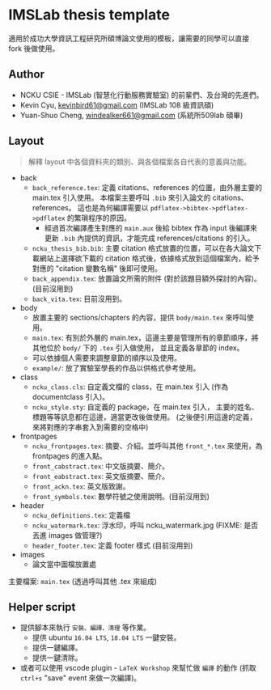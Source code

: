 # IMSLab thesis template

適用於成功大學資訊工程研究所碩博論文使用的模板，讓需要的同學可以直接 fork 後做使用。

## Author 

* NCKU CSIE - IMSLab (智慧化行動服務實驗室) 的前輩們、及台灣的先進們。
* Kevin Cyu, kevinbird61@gmail.com (IMSLab 108 級資訊碩)
* Yuan-Shuo Cheng, windealker661@gmail.com (系統所509lab 碩畢)
## Layout 

> 解釋 layout 中各個資料夾的類別、與各個檔案各自代表的意義與功能。

* back
    * `back_reference.tex`:     定義 citations、references 的位置，由外層主要的 main.tex 引入使用。 本檔案主要呼叫 `.bib` 來引入論文的 citations、references。 這也是為何編譯需要以 `pdflatex->bibtex->pdflatex->pdflatex` 的繁瑣程序的原因。 
        * 經過首次編譯產生對應的 `main.aux` 後給 bibtex 作為 input 後編譯來更新 `.bib` 內提供的資訊，才能完成 references/citations 的引入。
    * `ncku_thesis_bib.bib`:    主要 citation 格式放置的位置，可以在各大論文下載網站上選擇欲下載的 citation 格式後，依據格式放到這個檔案內，給予對應的 "citation 變數名稱" 後即可使用。
    * `back_appendix.tex`:      放置論文所需的附件 (對於該題目額外探討的內容)。(目前沒用到)
    * `back_vita.tex`:          目前沒用到。
* body
    * 放置主要的 sections/chapters 的內容，提供 `body/main.tex` 來呼叫使用。
    * `main.tex`:               有別於外層的 main.tex，這邊主要是管理所有的章節順序，將其他位於 `body/` 下的 `.tex` 引入做使用， 並且定義各章節的 index。
    * 可以依據個人需要來調整章節的順序以及使用。
    * `example/`:               放了實驗室學長的作品以供格式參考使用。
* class
    * `ncku_class.cls`:         自定義文檔的 class，在 main.tex 引入 (作為 documentclass 引入)。
    * `ncku_style.sty`:         自定義的 package，在 main.tex 引入， 主要的姓名、標題等等訊息都在這邊，適當更改後做使用。 (之後便引用這邊的定義，來將對應的字串套入到需要的空格中)
* frontpages
    * `ncku_frontpages.tex`:    摘要、介紹。並呼叫其他 `front_*.tex` 來使用，為 frontpages 的進入點。
    * `front_cabstract.tex`:    中文版摘要、簡介。
    * `front_eabstract.tex`:    英文版摘要、簡介。
    * `front_ackn.tex`:         英文版致謝。
    * `front_symbols.tex`:      數學符號之使用說明。(目前沒用到)
* header
    * `ncku_definitions.tex`:   定義檔
    * `ncku_watermark.tex`:     浮水印，呼叫 ncku_watermark.jpg (FIXME: 是否丟進 images 做管理?)
    * `header_footer.tex`:      定義 footer 樣式 (目前沒用到)
* images 
    * 論文當中圖檔放置處

主要檔案: `main.tex` (透過呼叫其他 .tex 來組成)

## Helper script

* 提供腳本來執行 `安裝、編譯、清理` 等作業。
    * 提供 ubuntu `16.04 LTS`, `18.04 LTS` 一鍵安裝。
    * 提供一鍵編譯。
    * 提供一鍵清除。
* 或者可以使用 vscode plugin - `LaTeX Workshop` 來幫忙做 `編譯` 的動作 (抓取 `ctrl+s` "save" event 來做一次編譯)。